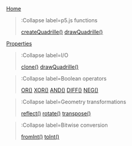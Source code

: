 [Home](/)

> :Collapse label=p5.js functions
>
> [createQuadrille()](/docs/p5-fx/create_quadrille)
> [drawQuadrille()](/docs/p5-fx/draw_quadrille)

[Properties](/docs/props)

> :Collapse label=I/O
>
> [clone()](/docs/io/clone)
> [drawQuadrille()](/docs/io/draw_quadrille)

> :Collapse label=Boolean operators
>
> [OR()](/docs/logic/or)
> [XOR()](/docs/logic/xor)
> [AND()](/docs/logic/and)
> [DIFF()](/docs/logic/diff)
> [NEG()](/docs/logic/neg)

> :Collapse label=Geometry transformations
>
> [reflect()](/docs/geom/reflect)
> [rotate()](/docs/geom/rotate)
> [transpose()](/docs/geom/transpose)

> :Collapse label=Bitwise conversion
>
> [fromInt()](/docs/bitwise/from_int)
> [toInt()](/docs/bitwise/to_int)